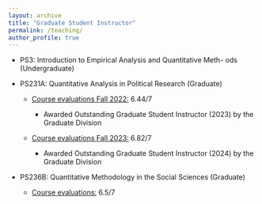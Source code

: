 ```yaml
---
layout: archive
title: "Graduate Student Instructor"
permalink: /teaching/
author_profile: true
---
```


- PS3:  Introduction to Empirical Analysis and Quantitative Meth-
ods (Undergraduate)

- PS231A: Quantitative Analysis in Political Research (Graduate)

  - [Course evaluations Fall 2022:](https://kamyayadav.github.io/files/231a_section.pdf) 6.44/7
    - Awarded Outstanding Graduate Student Instructor (2023) by the Graduate Division 

  - [Course evaluations Fall 2023:](https://kamyayadav.github.io/files/231a_f23.pdf) 6.82/7
    - Awarded Outstanding Graduate Student Instructor (2024) by the Graduate Division

- PS236B: Quantitative Methodology in the Social Sciences (Graduate)

  - [Course evaluations:](https://kamyayadav.github.io/files/236b_section.pdf) 6.5/7

